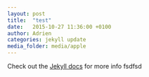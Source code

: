 ```yaml
---
layout: post
title:  "test"
date:   2015-10-27 11:36:00 +0100
author: Adrien
categories: jekyll update
media_folder: media/apple
---
```



Check out the [Jekyll docs][jekyll-docs] for more info fsdfsd

[jekyll-docs]: http://jekyllrb.com/docs/home
[jekyll-gh]:   https://github.com/jekyll/jekyll
[jekyll-talk]: https://talk.jekyllrb.com/
